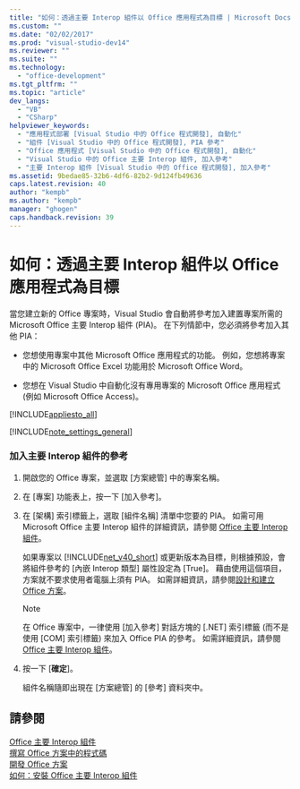 ```yaml
---
title: "如何：透過主要 Interop 組件以 Office 應用程式為目標 | Microsoft Docs"
ms.custom: ""
ms.date: "02/02/2017"
ms.prod: "visual-studio-dev14"
ms.reviewer: ""
ms.suite: ""
ms.technology: 
  - "office-development"
ms.tgt_pltfrm: ""
ms.topic: "article"
dev_langs: 
  - "VB"
  - "CSharp"
helpviewer_keywords: 
  - "應用程式部署 [Visual Studio 中的 Office 程式開發], 自動化"
  - "組件 [Visual Studio 中的 Office 程式開發], PIA 參考"
  - "Office 應用程式 [Visual Studio 中的 Office 程式開發], 自動化"
  - "Visual Studio 中的 Office 主要 Interop 組件, 加入參考"
  - "主要 Interop 組件 [Visual Studio 中的 Office 程式開發], 加入參考"
ms.assetid: 9bedae85-32b6-4df6-82b2-9d124fb49636
caps.latest.revision: 40
author: "kempb"
ms.author: "kempb"
manager: "ghogen"
caps.handback.revision: 39
---
```

# 如何：透過主要 Interop 組件以 Office 應用程式為目標
  當您建立新的 Office 專案時，Visual Studio 會自動將參考加入建置專案所需的 Microsoft Office 主要 Interop 組件 \(PIA\)。  在下列情節中，您必須將參考加入其他 PIA：  
  
-   您想使用專案中其他 Microsoft Office 應用程式的功能。  例如，您想將專案中的 Microsoft Office Excel 功能用於 Microsoft Office Word。  
  
-   您想在 Visual Studio 中自動化沒有專用專案的 Microsoft Office 應用程式 \(例如 Microsoft Office Access\)。  
  
 [!INCLUDE[appliesto_all](../vsto/includes/appliesto-all-md.md)]  
  
 [!INCLUDE[note_settings_general](../sharepoint/includes/note-settings-general-md.md)]  
  
### 加入主要 Interop 組件的參考  
  
1.  開啟您的 Office 專案，並選取 \[方案總管\] 中的專案名稱。  
  
2.  在 \[專案\] 功能表上，按一下 \[加入參考\]。  
  
3.  在 \[架構\] 索引標籤上，選取 \[組件名稱\] 清單中您要的 PIA。  如需可用 Microsoft Office 主要 Interop 組件的詳細資訊，請參閱 [Office 主要 Interop 組件](../vsto/office-primary-interop-assemblies.md)。  
  
     如果專案以 [!INCLUDE[net_v40_short](../sharepoint/includes/net-v40-short-md.md)] 或更新版本為目標，則根據預設，會將組件參考的 \[內嵌 Interop 類型\] 屬性設定為 \[True\]。  藉由使用這個項目，方案就不要求使用者電腦上須有 PIA。  如需詳細資訊，請參閱[設計和建立 Office 方案](../vsto/designing-and-creating-office-solutions.md)。  
  
    > [!NOTE]  
    >  在 Office 專案中，一律使用 \[加入參考\] 對話方塊的 \[.NET\] 索引標籤 \(而不是使用 \[COM\] 索引標籤\) 來加入 Office PIA 的參考。  如需詳細資訊，請參閱 [Office 主要 Interop 組件](../vsto/office-primary-interop-assemblies.md)。  
  
4.  按一下 \[**確定**\]。  
  
     組件名稱隨即出現在 \[方案總管\] 的 \[參考\] 資料夾中。  
  
## 請參閱  
 [Office 主要 Interop 組件](../vsto/office-primary-interop-assemblies.md)   
 [撰寫 Office 方案中的程式碼](../vsto/writing-code-in-office-solutions.md)   
 [開發 Office 方案](../vsto/developing-office-solutions.md)   
 [如何：安裝 Office 主要 Interop 組件](../vsto/how-to-install-office-primary-interop-assemblies.md)  
  
  